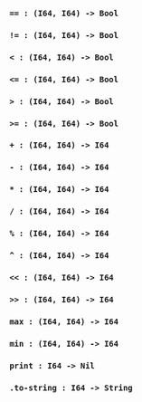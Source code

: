 ### `== : (I64, I64) -> Bool`

### `!= : (I64, I64) -> Bool`

### `< : (I64, I64) -> Bool`

### `<= : (I64, I64) -> Bool`

### `> : (I64, I64) -> Bool`

### `>= : (I64, I64) -> Bool`

### `+ : (I64, I64) -> I64`

### `- : (I64, I64) -> I64`

### `* : (I64, I64) -> I64`

### `/ : (I64, I64) -> I64`

### `% : (I64, I64) -> I64`

### `^ : (I64, I64) -> I64`

### `<< : (I64, I64) -> I64`

### `>> : (I64, I64) -> I64`

### `max : (I64, I64) -> I64`

### `min : (I64, I64) -> I64`

### `print : I64 -> Nil`

### `.to-string : I64 -> String`
